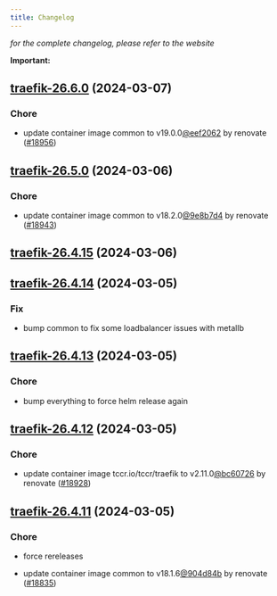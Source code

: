 ```yaml
---
title: Changelog
---
```



*for the complete changelog, please refer to the website*

**Important:**


## [traefik-26.6.0](https://github.com/truecharts/charts/compare/traefik-26.5.0...traefik-26.6.0) (2024-03-07)

### Chore



- update container image common to v19.0.0[@eef2062](https://github.com/eef2062) by renovate ([#18956](https://github.com/truecharts/charts/issues/18956))


## [traefik-26.5.0](https://github.com/truecharts/charts/compare/traefik-26.4.15...traefik-26.5.0) (2024-03-06)

### Chore



- update container image common to v18.2.0[@9e8b7d4](https://github.com/9e8b7d4) by renovate ([#18943](https://github.com/truecharts/charts/issues/18943))


## [traefik-26.4.15](https://github.com/truecharts/charts/compare/traefik-26.4.14...traefik-26.4.15) (2024-03-06)


## [traefik-26.4.14](https://github.com/truecharts/charts/compare/traefik-26.4.13...traefik-26.4.14) (2024-03-05)

### Fix



- bump common to fix some loadbalancer issues with metallb


## [traefik-26.4.13](https://github.com/truecharts/charts/compare/traefik-26.4.12...traefik-26.4.13) (2024-03-05)

### Chore



- bump everything to force helm release again


## [traefik-26.4.12](https://github.com/truecharts/charts/compare/traefik-26.4.11...traefik-26.4.12) (2024-03-05)

### Chore



- update container image tccr.io/tccr/traefik to v2.11.0[@bc60726](https://github.com/bc60726) by renovate ([#18928](https://github.com/truecharts/charts/issues/18928))


## [traefik-26.4.11](https://github.com/truecharts/charts/compare/traefik-26.4.9...traefik-26.4.11) (2024-03-05)

### Chore



- force rereleases

- update container image common to v18.1.6[@904d84b](https://github.com/904d84b) by renovate ([#18835](https://github.com/truecharts/charts/issues/18835))
































